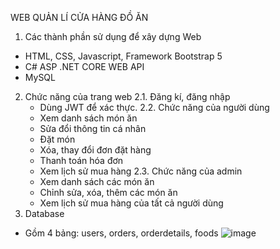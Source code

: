 WEB QUẢN LÍ CỬA HÀNG ĐỒ ĂN
1. Các thành phần sử dụng để xây dựng Web
- HTML, CSS, Javascript, Framework Bootstrap 5
- C# ASP .NET CORE WEB API
- MySQL
2. Chức năng của trang web
  2.1. Đăng kí, đăng nhập
   - Dùng JWT để xác thực.
  2.2. Chức năng của người dùng
   - Xem danh sách món ăn
   - Sửa đổi thông tin cá nhân
   - Đặt món
   - Xóa, thay đổi đơn đặt hàng
   - Thanh toán hóa đơn
   - Xem lịch sử mua hàng
  2.3. Chức năng của admin
   - Xem danh sách các món ăn
   - Chỉnh sửa, xóa, thêm các món ăn
   - Xem lịch sử mua hàng của tất cả người dùng
3. Database
- Gồm 4 bảng: users, orders, orderdetails, foods
![image](https://user-images.githubusercontent.com/100157005/208150307-f523afe7-4e8f-4d59-9a90-6acbd6ebc71b.png)
